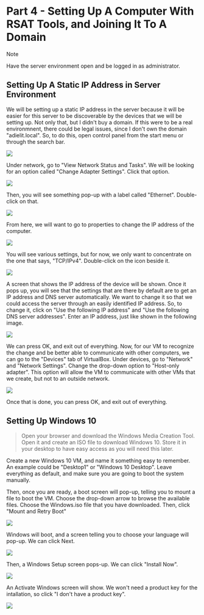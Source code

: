 # Part 4 - Setting Up A Computer With RSAT Tools, and Joining It To A Domain

> [!NOTE]
> Have the server environment open and be logged in as administrator.

## Setting Up A Static IP Address in Server Environment
We will be setting up a static IP address in the server because it will be easier for this server to be discoverable by the devices that we will be setting up. Not only that, but I didn't buy a domain. If this were to be a real environmnent, there could be legal issues, since I don't own the domain "adielit.local". So, to do this, open control panel from the start menu or through the search bar. 

<img src="https://i.ibb.co/0hhXk6J/1-Open-control-panel.png">

Under network, go to "View Network Status and Tasks". We will be looking for an option called "Change Adapter Settings". Click that option.

<img src="https://i.ibb.co/0Gmskf7/2-view-network-status-and-tasks.png">

Then, you will see something pop-up with a label called "Ethernet". Double-click on that.

<img src="https://i.ibb.co/p05nNqd/3-Ethernet.png">

From here, we will want to go to properties to change the IP address of the computer.

<img src="https://i.ibb.co/Prb4mcs/4-Properties.png">

You will see various settings, but for now, we only want to concentrate on the one that says, "TCP/IPv4". Double-click on the icon beside it. 

<img src="https://i.ibb.co/tptDq04/5-Change-ip-address.png">

A screen that shows the IP address of the device will be shown. Once it pops up, you will see that the settings that are there by default are to get an IP address and DNS server automatically. We want to change it so that we could access the server through an easily identified IP address. So, to change it, click on "Use the following IP address" and "Use the following DNS server addresses". Enter an IP address, just like shown in the following image. 

<img src="https://i.ibb.co/GH3103V/6-Change-settings.png">

We can press OK, and exit out of everything. Now, for our VM to recognize the change and be better able to communicate with other computers, we can go to the "Devices" tab of VirtualBox. Under devices, go to "Network" and "Network Settings". Change the drop-down option to "Host-only adapter". This option will allow the VM to communicate with other VMs that we create, but not to an outside network. 

<img src="https://i.ibb.co/0KrDDVx/6-Change-adapter-settings.png">

Once that is done, you can press OK, and exit out of everything. 

## Setting Up Windows 10
> Open your browser and download the Windows Media Creation Tool. Open it and create an ISO file to download Windows 10. Store it in your desktop to have easy access as you will need this later. 

Create a new Windows 10 VM, and name it something easy to remember. An example could be "Desktop1" or "Windows 10 Desktop". Leave everything as default, and make sure you are going to boot the system manually. 

Then, once you are ready, a boot screen will pop-up, telling you to mount a file to boot the VM. Choose the drop-down arrow to browse the available files. Choose the Windows.iso file that you have downloaded. Then, click "Mount and Retry Boot"

<img src="https://i.ibb.co/5YJcvNR/8-Mount-and-retry-reboot.png">

Windows will boot, and a screen telling you to choose your language will pop-up. We can click Next. 

<img src="https://i.ibb.co/p1JJSCt/9-Windows-10-next.png">

Then, a Windows Setup screen pops-up. We can click "Install Now". 

<img src="https://i.ibb.co/5M91GdS/10-Install-now.png">

An Activate Windows screen will show. We won't need a product key for the intallation, so click "I don't have a product key". 

<img src="https://i.ibb.co/0VFZfBK/11-I-don-t-have-a-product-key.png">
